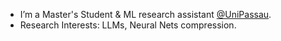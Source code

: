 - I’m a Master's Student & ML research assistant [@UniPassau](https://www.uni-passau.de/en/msc-compmaths).
- Research Interests: LLMs, Neural Nets compression.
<!---
eigenAyoub/eigenAyoub is a ✨ special ✨ repository because its `README.md` (this file) appears on your GitHub profile.
You can click the Preview link to take a look at your changes.
--->
